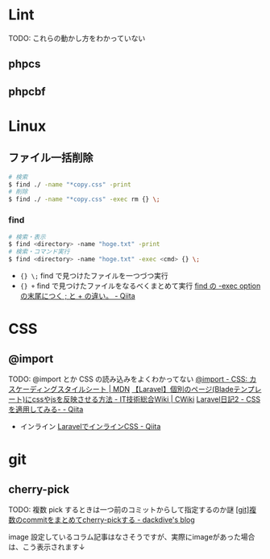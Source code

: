 # Lint
TODO: これらの動かし方をわかっていない
## phpcs
## phpcbf


# Linux
## ファイル一括削除
```bash
# 検索
$ find ./ -name "*copy.css" -print
# 削除
$ find ./ -name "*copy.css" -exec rm {} \;
```
### find
```bash
# 検索・表示
$ find <directory> -name "hoge.txt" -print
# 検索・コマンド実行
$ find <directory> -name "hoge.txt" -exec <cmd> {} \;
```
- `{} \;`
find で見つけたファイルを一つづつ実行
- `{} +`
find で見つけたファイルをなるべくまとめて実行
[find の -exec optionの末尾につく \; と + の違い。 - Qiita](https://qiita.com/ironsand/items/0aed2ffca295706cab69)

# CSS
## @import
TODO: @import とか CSS の読み込みをよくわかってない
[@import - CSS: カスケーディングスタイルシート | MDN](https://developer.mozilla.org/ja/docs/Web/CSS/@import)
[【Laravel】個別のページ(Bladeテンプレート)にcssやjsを反映させる方法 - IT技術総合Wiki | CWiki](https://jpn.itlibra.com/article?id=21258)
[Laravel日記2 - CSSを適用してみる- - Qiita](https://qiita.com/kotsuban-teikin/items/9b00d0faa0b7eaf70796)


- インライン
[LaravelでインラインCSS - Qiita](https://qiita.com/kawax/items/b3379445542098b26a48)


# git
## cherry-pick
TODO: 複数 pick するときは一つ前のコミットからして指定するのか謎
[[git]複数のcommitをまとめてcherry-pickする - dackdive's blog](https://dackdive.hateblo.jp/entry/2016/06/06/203542)



image 設定しているコラム記事はなさそうですが、実際にimageがあった場合は、こう表示されます↓
